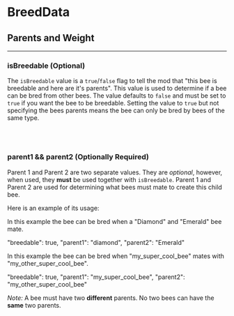 # **BreedData**

## **Parents and Weight**
***

### **isBreedable** (Optional)

The `isBreedable` value is a `true`/`false` flag to tell the mod that "this bee is breedable and here are it's parents".
This value is used to determine if a bee can be bred from other bees. The value defaults to `false` and must be set to `true` if you want the bee to be breedable. Setting the value to `true` but not specifying the bees parents means the bee can only be bred by bees of the same type.

<br>
<br>

### **parent1 && parent2** (Optionally Required)

Parent 1 and Parent 2 are two separate values. They are  _optional_, however, when used, they  **must**  be used together with `isBreedable`. Parent 1 and Parent 2 are used for determining what bees must mate to create this child bee.

Here is an example of its usage:

In this example the bee can be bred when a "Diamond" and "Emerald" bee mate.  

"breedable": true,
"parent1": "diamond",
"parent2": "Emerald"

  

In this example the bee can be bred when "my_super_cool_bee" mates with "my_other_super_cool_bee".  

"breedable": true,
"parent1": "my_super_cool_bee",
"parent2": "my_other_super_cool_bee"

  

_Note:_  A bee must have two  **different**  parents. No two bees can have the  **same**  two parents.
<!--stackedit_data:
eyJoaXN0b3J5IjpbMTAzNTczNDgyMywtNzUzOTE3MzAxLDgxMD
AxNzcxOV19
-->